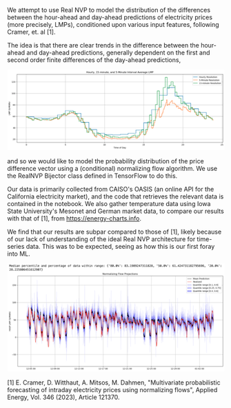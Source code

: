 We attempt to use Real NVP to model the distribution of the differences between the hour-ahead and day-ahead predictions of electricity prices (more precisely, LMPs), conditioned upon various input features, following Cramer, et. al [1]. 

The idea is that there are clear trends in the difference between the hour-ahead and day-ahead predictions, generally dependent on the first and second order finite differences of the day-ahead predictions,

![Graph of the hourly day-ahead and 15-minute and 5-minute hour-ahead LMP values, averaged over 2023](./images/averages.png)

and so we would like to model the probability distribution of the price difference vector using a (conditional) normalizing flow algorithm. We use the RealNVP Bijector class defined in TensorFlow to do this. 

Our data is primarily collected from CAISO's OASIS (an online API for the California electricity market), and the code that retrieves the relevant data is contained in the notebook. We also gather temperature data using Iowa State University's Mesonet and German market data, to compare our results with that of [1], from https://energy-charts.info. 

We find that our results are subpar compared to those of [1], likely because of our lack of understanding of the ideal Real NVP architecture for time-series data. This was to be expected, seeing as how this is our first foray into ML. 

![Distribution of 100 samples from trained model for each 15-minute interval in Dec 4, 2023 - Jan 4, 2024](./images/predictions.png)

[1] E. Cramer, D. Witthaut, A. Mitsos, M. Dahmen, "Multivariate probabilistic forecasting of intraday electricity prices using normalizing flows", Applied Energy, Vol. 346 (2023), Article 121370. 
